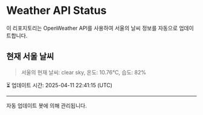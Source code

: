 
# Weather API Status

이 리포지토리는 OpenWeather API를 사용하여 서울의 날씨 정보를 자동으로 업데이트합니다.

## 현재 서울 날씨
> 서울의 현재 날씨: clear sky, 온도: 10.76°C, 습도: 82%

⏳ 업데이트 시간: 2025-04-11 22:41:15 (UTC)

---
자동 업데이트 봇에 의해 관리됩니다.
